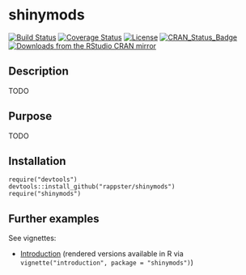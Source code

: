 shinymods
======

[![Build Status](https://travis-ci.org/rappster/shinymods.png)](https://travis-ci.org/rappster/shinymods)
[![Coverage Status](https://img.shields.io/codecov/c/github/rappster/shinymods/master.svg)](https://codecov.io/github/rappster/shinymods?branch=master)
[![License](http://img.shields.io/badge/license-GPL%20%28%3E=%203%29-brightgreen.svg?style=flat)](http://www.gnu.org/licenses/gpl-3.0.html)
[![CRAN_Status_Badge](http://www.r-pkg.org/badges/version/shinymods)](http://cran.r-project.org/package=shinymods)
[![Downloads from the RStudio CRAN mirror](http://cranlogs.r-pkg.org/badges/shinymods)](http://cran.rstudio.com/package=shinymods)

## Description 

TODO

## Purpose

TODO

## Installation 

```
require("devtools")
devtools::install_github("rappster/shinymods")
require("shinymods")
```

## Further examples

See vignettes: 

- [Introduction](https://github.com/rappster/shinymods/tree/master/vignettes/introduction.Rmd) (rendered versions available in R via `vignette("introduction", package = "shinymods")`)
  
